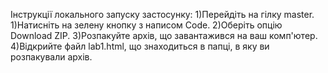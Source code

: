 Інструкції локального запуску застосунку:
1)Перейдіть на гілку master.
1)Натисніть на зелену кнопку з написом Code.
2)Оберіть опцію Download ZIP.
3)Розпакуйте архів, що завантажився на ваш комп'ютер.
4)Відкрийте файл lab1.html, що знаходиться в папці, в яку ви розпакували архів.
